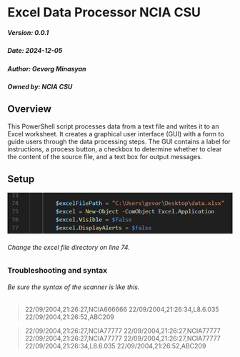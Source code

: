 # Excel Data Processor NCIA CSU

##### Version: 0.0.1
##### Date: 2024-12-05
##### Author: Gevorg Minasyan
##### Owned by: NCIA CSU

## Overview

This PowerShell script processes data from a text file and writes it to an Excel worksheet. It creates a graphical user interface (GUI) with a form to guide users through the data processing steps. The GUI contains a label for instructions, a process button, a checkbox to determine whether to clear the content of the source file, and a text box for output messages.


## Setup 
![alt text](image-1.png)

######  Change the excel file directory on line 74.


### Troubleshooting and syntax

###### Be sure the syntax of the scanner is like this.

>22/09/2004,21:26:27,NCIA666666
>22/09/2004,21:26:34,L8.6.035
>22/09/2004,21:26:52,ABC209

>22/09/2004,21:26:27,NCIA77777
>22/09/2004,21:26:27,NCIA77777
>22/09/2004,21:26:27,NCIA77777
>22/09/2004,21:26:27,NCIA77777
>22/09/2004,21:26:34,L8.6.035
>22/09/2004,21:26:52,ABC209



